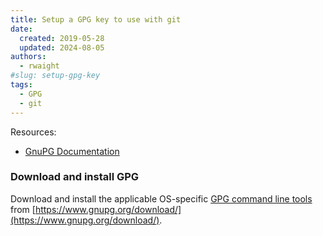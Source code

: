 ```yaml
---
title: Setup a GPG key to use with git
date:
  created: 2019-05-28
  updated: 2024-08-05
authors:
  - rwaight
#slug: setup-gpg-key
tags:
  - GPG
  - git
---
```



Resources:

* [GnuPG Documentation](https://www.gnupg.org/documentation/index.html)


### Download and install GPG

Download and install the applicable OS-specific [GPG command line tools](https://www.gnupg.org/download/) from [https://www.gnupg.org/download/](https://www.gnupg.org/download/).

